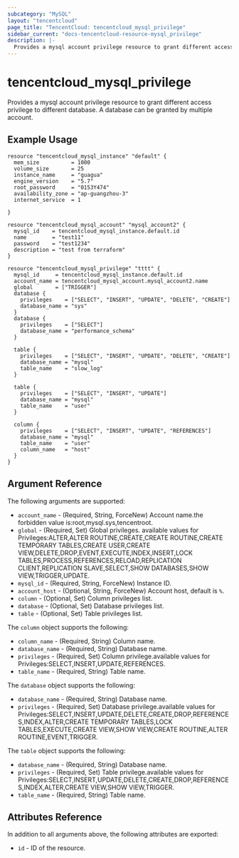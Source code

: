 ```yaml
---
subcategory: "MySQL"
layout: "tencentcloud"
page_title: "TencentCloud: tencentcloud_mysql_privilege"
sidebar_current: "docs-tencentcloud-resource-mysql_privilege"
description: |-
  Provides a mysql account privilege resource to grant different access privilege to different database. A database can be granted by multiple account.
---
```


# tencentcloud_mysql_privilege

Provides a mysql account privilege resource to grant different access privilege to different database. A database can be granted by multiple account.

## Example Usage

```hcl
resource "tencentcloud_mysql_instance" "default" {
  mem_size          = 1000
  volume_size       = 25
  instance_name     = "guagua"
  engine_version    = "5.7"
  root_password     = "0153Y474"
  availability_zone = "ap-guangzhou-3"
  internet_service  = 1

}

resource "tencentcloud_mysql_account" "mysql_account2" {
  mysql_id    = tencentcloud_mysql_instance.default.id
  name        = "test11"
  password    = "test1234"
  description = "test from terraform"
}

resource "tencentcloud_mysql_privilege" "tttt" {
  mysql_id     = tencentcloud_mysql_instance.default.id
  account_name = tencentcloud_mysql_account.mysql_account2.name
  global       = ["TRIGGER"]
  database {
    privileges    = ["SELECT", "INSERT", "UPDATE", "DELETE", "CREATE"]
    database_name = "sys"
  }
  database {
    privileges    = ["SELECT"]
    database_name = "performance_schema"
  }

  table {
    privileges    = ["SELECT", "INSERT", "UPDATE", "DELETE", "CREATE"]
    database_name = "mysql"
    table_name    = "slow_log"
  }

  table {
    privileges    = ["SELECT", "INSERT", "UPDATE"]
    database_name = "mysql"
    table_name    = "user"
  }

  column {
    privileges    = ["SELECT", "INSERT", "UPDATE", "REFERENCES"]
    database_name = "mysql"
    table_name    = "user"
    column_name   = "host"
  }
}
```

## Argument Reference

The following arguments are supported:

* `account_name` - (Required, String, ForceNew) Account name.the forbidden value is:root,mysql.sys,tencentroot.
* `global` - (Required, Set) Global privileges. available values for Privileges:ALTER,ALTER ROUTINE,CREATE,CREATE ROUTINE,CREATE TEMPORARY TABLES,CREATE USER,CREATE VIEW,DELETE,DROP,EVENT,EXECUTE,INDEX,INSERT,LOCK TABLES,PROCESS,REFERENCES,RELOAD,REPLICATION CLIENT,REPLICATION SLAVE,SELECT,SHOW DATABASES,SHOW VIEW,TRIGGER,UPDATE.
* `mysql_id` - (Required, String, ForceNew) Instance ID.
* `account_host` - (Optional, String, ForceNew) Account host, default is `%`.
* `column` - (Optional, Set) Column privileges list.
* `database` - (Optional, Set) Database privileges list.
* `table` - (Optional, Set) Table privileges list.

The `column` object supports the following:

* `column_name` - (Required, String) Column name.
* `database_name` - (Required, String) Database name.
* `privileges` - (Required, Set) Column privilege.available values for Privileges:SELECT,INSERT,UPDATE,REFERENCES.
* `table_name` - (Required, String) Table name.

The `database` object supports the following:

* `database_name` - (Required, String) Database name.
* `privileges` - (Required, Set) Database privilege.available values for Privileges:SELECT,INSERT,UPDATE,DELETE,CREATE,DROP,REFERENCES,INDEX,ALTER,CREATE TEMPORARY TABLES,LOCK TABLES,EXECUTE,CREATE VIEW,SHOW VIEW,CREATE ROUTINE,ALTER ROUTINE,EVENT,TRIGGER.

The `table` object supports the following:

* `database_name` - (Required, String) Database name.
* `privileges` - (Required, Set) Table privilege.available values for Privileges:SELECT,INSERT,UPDATE,DELETE,CREATE,DROP,REFERENCES,INDEX,ALTER,CREATE VIEW,SHOW VIEW,TRIGGER.
* `table_name` - (Required, String) Table name.

## Attributes Reference

In addition to all arguments above, the following attributes are exported:

* `id` - ID of the resource.



